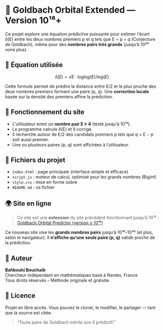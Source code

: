 # 📘 Goldbach Orbital Extended — Version 10¹⁸+

Ce projet explore une équation prédictive puissante pour estimer l'écart δ(E) entre les deux nombres premiers p et q tels que E = p + q (Conjecture de Goldbach), même pour des **nombres pairs très grands** (jusqu’à 10²⁰ voire plus).

## 🔢 Équation utilisée

```math
δ(E) = √E · loglog(E) / log(E)
```

Cette formule permet de prédire la distance entre E/2 et le plus proche des deux nombres premiers formant une paire (p, q). Une **correction locale** basée sur la densité des premiers affine la prédiction.

## 🧠 Fonctionnement du site

- L'utilisateur entre un **nombre pair E ≥ 4** (testé jusqu’à 10¹⁸).
- Le programme calcule δ(E) et δ corrigé.
- Il recherche autour de E/2 des candidats premiers p tels que q = E − p soit aussi premier.
- Une ou plusieurs paires (p, q) sont affichées à l’utilisateur.

## 📁 Fichiers du projet

- `index.html` : page principale (interface simple et efficace)
- `script.js` : moteur de calcul, optimisé pour les grands nombres (BigInt)
- `style.css` : mise en forme sobre
- `README.md` : ce fichier

## 🌍 Site en ligne

> Ce site est une **extension** du site précédent fonctionnant jusqu’à 10¹⁰ :  
> [Goldbach Orbital Predictor (version ≤ 10¹⁰)](https://bouchaib542.github.io/Goldbach-Orbital-Predictor/)

Ce nouveau site vise les **grands nombres pairs** jusqu’à 10¹⁸–10²⁰ (et plus, selon le navigateur). Il **n’affiche qu’une seule paire (p, q)** valide proche de la prédiction.

## 👤 Auteur

**Bahbouhi Bouchaib**  
Chercheur indépendant en mathématiques basé à Nantes, France  
Tous droits réservés – Méthode originale et gratuite.

## 📜 Licence

Projet en libre accès. Vous pouvez le cloner, le modifier, le partager — tant que la source est citée.

> “Toute paire de Goldbach mérite son δ prédictif.”
